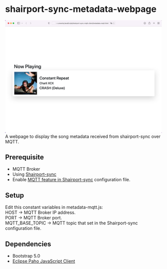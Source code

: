 # shairport-sync-metadata-webpage
![Webpage Screenshot](https://github.com/YJCHOO/shairport-sync-metadata-webpage/blob/main/shairport-sync%20metadata%20webpage%20screenshot.png)
A webpage to display the song metadata received from shairport-sync over MQTT.

## Prerequisite
- MQTT Broker
- Using [Shairport-sync](https://github.com/mikebrady/shairport-sync)
- Enable [MQTT feature in Shairport-sync](https://github.com/mikebrady/shairport-sync/blob/development/MQTT.md) configuration file.

## Setup
Edit this constant variables in metadata-mqtt.js: <br/>
HOST -> MQTT Broker IP address. <br/>
PORT -> MQTT Broker port. <br/>
MQTT_BASE_TOPIC -> MQTT topic that set in the Shairport-sync configuration file.<br/>


## Dependencies
- Bootstrap 5.0
- [Eclipse Paho JavaScript Client](https://www.eclipse.org/paho/index.php?page=clients/js/index.php)
